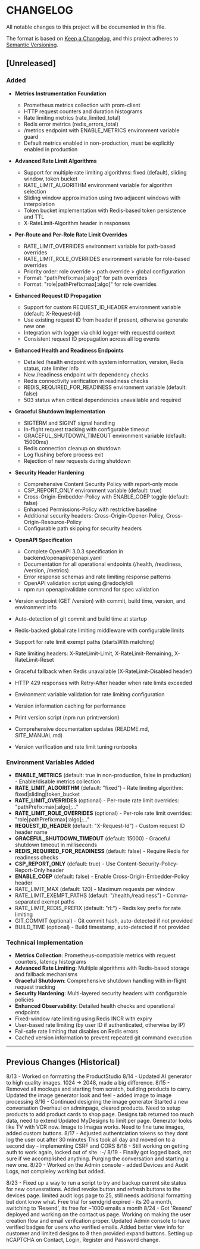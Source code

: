 # CHANGELOG

All notable changes to this project will be documented in this file.

The format is based on [Keep a Changelog](https://keepachangelog.com/en/1.0.0/),
and this project adheres to [Semantic Versioning](https://semver.org/spec/v2.0.0.html).

## [Unreleased]

### Added
- **Metrics Instrumentation Foundation**
  - Prometheus metrics collection with prom-client
  - HTTP request counters and duration histograms
  - Rate limiting metrics (rate_limited_total)
  - Redis error metrics (redis_errors_total)
  - /metrics endpoint with ENABLE_METRICS environment variable guard
  - Default metrics enabled in non-production, must be explicitly enabled in production

- **Advanced Rate Limit Algorithms**
  - Support for multiple rate limiting algorithms: fixed (default), sliding window, token bucket
  - RATE_LIMIT_ALGORITHM environment variable for algorithm selection
  - Sliding window approximation using two adjacent windows with interpolation
  - Token bucket implementation with Redis-based token persistence and TTL
  - X-RateLimit-Algorithm header in responses

- **Per-Route and Per-Role Rate Limit Overrides**
  - RATE_LIMIT_OVERRIDES environment variable for path-based overrides
  - RATE_LIMIT_ROLE_OVERRIDES environment variable for role-based overrides
  - Priority order: role override > path override > global configuration
  - Format: "pathPrefix:max[:algo]" for path overrides
  - Format: "role|pathPrefix:max[:algo]" for role overrides

- **Enhanced Request ID Propagation**
  - Support for custom REQUEST_ID_HEADER environment variable (default: X-Request-Id)
  - Use existing request ID from header if present, otherwise generate new one
  - Integration with logger via child logger with requestId context
  - Consistent request ID propagation across all log events

- **Enhanced Health and Readiness Endpoints**
  - Detailed /health endpoint with system information, version, Redis status, rate limiter info
  - New /readiness endpoint with dependency checks
  - Redis connectivity verification in readiness checks
  - REDIS_REQUIRED_FOR_READINESS environment variable (default: false)
  - 503 status when critical dependencies unavailable and required

- **Graceful Shutdown Implementation**
  - SIGTERM and SIGINT signal handling
  - In-flight request tracking with configurable timeout
  - GRACEFUL_SHUTDOWN_TIMEOUT environment variable (default: 15000ms)
  - Redis connection cleanup on shutdown
  - Log flushing before process exit
  - Rejection of new requests during shutdown

- **Security Header Hardening**
  - Comprehensive Content Security Policy with report-only mode
  - CSP_REPORT_ONLY environment variable (default: true)
  - Cross-Origin-Embedder-Policy with ENABLE_COEP toggle (default: false)
  - Enhanced Permissions-Policy with restrictive baseline
  - Additional security headers: Cross-Origin-Opener-Policy, Cross-Origin-Resource-Policy
  - Configurable path skipping for security headers

- **OpenAPI Specification**
  - Complete OpenAPI 3.0.3 specification in backend/openapi/openapi.yaml
  - Documentation for all operational endpoints (/health, /readiness, /version, /metrics)
  - Error response schemas and rate limiting response patterns
  - OpenAPI validation script using @redocly/cli
  - npm run openapi:validate command for spec validation

- Version endpoint (GET /version) with commit, build time, version, and environment info
- Auto-detection of git commit and build time at startup
- Redis-backed global rate limiting middleware with configurable limits
- Support for rate limit exempt paths (startsWith matching)
- Rate limiting headers: X-RateLimit-Limit, X-RateLimit-Remaining, X-RateLimit-Reset
- Graceful fallback when Redis unavailable (X-RateLimit-Disabled header)
- HTTP 429 responses with Retry-After header when rate limits exceeded
- Environment variable validation for rate limiting configuration
- Version information caching for performance
- Print version script (npm run print:version)
- Comprehensive documentation updates (README.md, SITE_MANUAL.md)
- Version verification and rate limit tuning runbooks

### Environment Variables Added
- **ENABLE_METRICS** (default: true in non-production, false in production) - Enable/disable metrics collection
- **RATE_LIMIT_ALGORITHM** (default: "fixed") - Rate limiting algorithm: fixed|sliding|token_bucket
- **RATE_LIMIT_OVERRIDES** (optional) - Per-route rate limit overrides: "pathPrefix:max[:algo];..."
- **RATE_LIMIT_ROLE_OVERRIDES** (optional) - Per-role rate limit overrides: "role|pathPrefix:max[:algo];..."
- **REQUEST_ID_HEADER** (default: "X-Request-Id") - Custom request ID header name
- **GRACEFUL_SHUTDOWN_TIMEOUT** (default: 15000) - Graceful shutdown timeout in milliseconds
- **REDIS_REQUIRED_FOR_READINESS** (default: false) - Require Redis for readiness checks
- **CSP_REPORT_ONLY** (default: true) - Use Content-Security-Policy-Report-Only header
- **ENABLE_COEP** (default: false) - Enable Cross-Origin-Embedder-Policy header
- RATE_LIMIT_MAX (default: 120) - Maximum requests per window
- RATE_LIMIT_EXEMPT_PATHS (default: "/health,/readiness") - Comma-separated exempt paths
- RATE_LIMIT_REDIS_PREFIX (default: "rl:") - Redis key prefix for rate limiting
- GIT_COMMIT (optional) - Git commit hash, auto-detected if not provided
- BUILD_TIME (optional) - Build timestamp, auto-detected if not provided

### Technical Implementation
- **Metrics Collection**: Prometheus-compatible metrics with request counters, latency histograms
- **Advanced Rate Limiting**: Multiple algorithms with Redis-based storage and fallback mechanisms
- **Graceful Shutdown**: Comprehensive shutdown handling with in-flight request tracking
- **Security Hardening**: Multi-layered security headers with configurable policies
- **Enhanced Observability**: Detailed health checks and operational endpoints
- Fixed-window rate limiting using Redis INCR with expiry
- User-based rate limiting (by user ID if authenticated, otherwise by IP)
- Fail-safe rate limiting that disables on Redis errors
- Cached version information to prevent repeated git command execution

---

## Previous Changes (Historical)

8/13 - Worked on formatting the ProductStudio
8/14 - Updated AI generator to high quality images. 1024 -> 2048, made a big difference.
8/15 - Removed all mockups and starting from scratch, building products to carry.
  Updated the image generator look and feel - added image to image processing
8/16 - Continued designing the image generator
  Started a new conversation
  Overhaul on adminpage, cleared products.
  Need to setup products to add product cards to shop page.
  Designs tab returned too much data, need to extend
  Updated MyDesigns to limit per page.
  Generator looks like TV with VCR now.
  Image to Imagea works.
  Need to fine tune images, added custom buttons.
8/17 - Adjusted authentciation tokens so they dont log the user out after 30 minutes
  This took all day and moved on to a second day - implementing CSRF and CORS
8/18 - Still working on getting auth to work again, locked out of site. :-/
8/19 - Finally got logged back, not sure if we accomplished anything.
  Purging the conversation and starting a new one. 
8/20 - Worked on the Admin console - added Devices and Audit Logs, not compleley working but added.

8/23 - Fixed up a way to run a script to try and backup current site status for new convesrations.
  Added revoke button and refresh buttons to the devices page. limited audit logs page to 25, still needs additional formatting but dont know what. 
  Free trial for sendgrid expired - its 20 a month, switching to 'Resend', its free for ~1000 emails a month
8/24 - Got 'Resend' deployed and working on the contact us page. Working on making the user creation flow and email verifcation proper. Updated Admin console to have verified badges for users who verified emails. Added better view info for customer and limited designs to 8 then provided expand buttons.
Setting up hCAPTCHA on Contact, Login, Register and Password change. 










